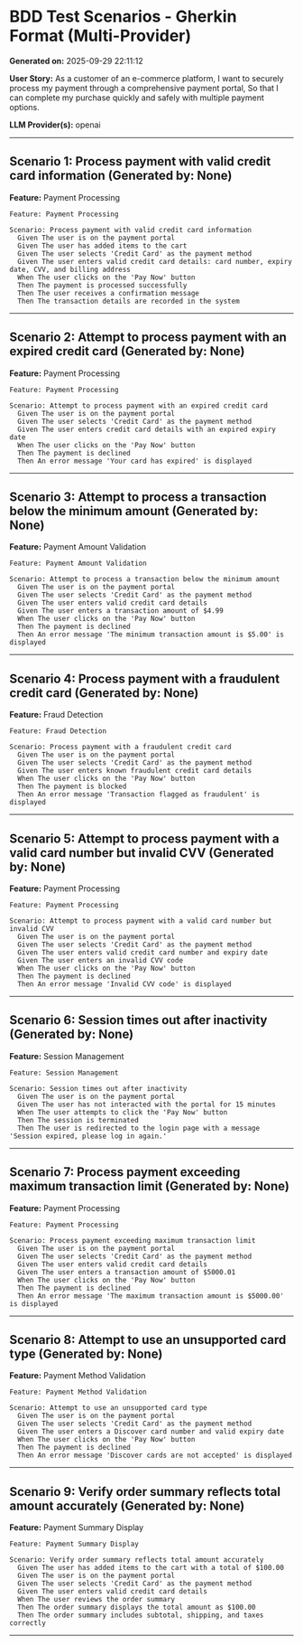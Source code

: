 # BDD Test Scenarios - Gherkin Format (Multi-Provider)

**Generated on:** 2025-09-29 22:11:12

**User Story:** As a customer of an e-commerce platform,
I want to securely process my payment through a comprehensive payment portal,
So that I can complete my purchase quickly and safely with multiple payment options.

**LLM Provider(s):** openai

---

## Scenario 1: Process payment with valid credit card information (Generated by: None)

**Feature:** Payment Processing

```gherkin
Feature: Payment Processing

Scenario: Process payment with valid credit card information
  Given The user is on the payment portal
  Given The user has added items to the cart
  Given The user selects 'Credit Card' as the payment method
  Given The user enters valid credit card details: card number, expiry date, CVV, and billing address
  When The user clicks on the 'Pay Now' button
  Then The payment is processed successfully
  Then The user receives a confirmation message
  Then The transaction details are recorded in the system
```

---

## Scenario 2: Attempt to process payment with an expired credit card (Generated by: None)

**Feature:** Payment Processing

```gherkin
Feature: Payment Processing

Scenario: Attempt to process payment with an expired credit card
  Given The user is on the payment portal
  Given The user selects 'Credit Card' as the payment method
  Given The user enters credit card details with an expired expiry date
  When The user clicks on the 'Pay Now' button
  Then The payment is declined
  Then An error message 'Your card has expired' is displayed
```

---

## Scenario 3: Attempt to process a transaction below the minimum amount (Generated by: None)

**Feature:** Payment Amount Validation

```gherkin
Feature: Payment Amount Validation

Scenario: Attempt to process a transaction below the minimum amount
  Given The user is on the payment portal
  Given The user selects 'Credit Card' as the payment method
  Given The user enters valid credit card details
  Given The user enters a transaction amount of $4.99
  When The user clicks on the 'Pay Now' button
  Then The payment is declined
  Then An error message 'The minimum transaction amount is $5.00' is displayed
```

---

## Scenario 4: Process payment with a fraudulent credit card (Generated by: None)

**Feature:** Fraud Detection

```gherkin
Feature: Fraud Detection

Scenario: Process payment with a fraudulent credit card
  Given The user is on the payment portal
  Given The user selects 'Credit Card' as the payment method
  Given The user enters known fraudulent credit card details
  When The user clicks on the 'Pay Now' button
  Then The payment is blocked
  Then An error message 'Transaction flagged as fraudulent' is displayed
```

---

## Scenario 5: Attempt to process payment with a valid card number but invalid CVV (Generated by: None)

**Feature:** Payment Processing

```gherkin
Feature: Payment Processing

Scenario: Attempt to process payment with a valid card number but invalid CVV
  Given The user is on the payment portal
  Given The user selects 'Credit Card' as the payment method
  Given The user enters valid credit card number and expiry date
  Given The user enters an invalid CVV code
  When The user clicks on the 'Pay Now' button
  Then The payment is declined
  Then An error message 'Invalid CVV code' is displayed
```

---

## Scenario 6: Session times out after inactivity (Generated by: None)

**Feature:** Session Management

```gherkin
Feature: Session Management

Scenario: Session times out after inactivity
  Given The user is on the payment portal
  Given The user has not interacted with the portal for 15 minutes
  When The user attempts to click the 'Pay Now' button
  Then The session is terminated
  Then The user is redirected to the login page with a message 'Session expired, please log in again.'
```

---

## Scenario 7: Process payment exceeding maximum transaction limit (Generated by: None)

**Feature:** Payment Processing

```gherkin
Feature: Payment Processing

Scenario: Process payment exceeding maximum transaction limit
  Given The user is on the payment portal
  Given The user selects 'Credit Card' as the payment method
  Given The user enters valid credit card details
  Given The user enters a transaction amount of $5000.01
  When The user clicks on the 'Pay Now' button
  Then The payment is declined
  Then An error message 'The maximum transaction amount is $5000.00' is displayed
```

---

## Scenario 8: Attempt to use an unsupported card type (Generated by: None)

**Feature:** Payment Method Validation

```gherkin
Feature: Payment Method Validation

Scenario: Attempt to use an unsupported card type
  Given The user is on the payment portal
  Given The user selects 'Credit Card' as the payment method
  Given The user enters a Discover card number and valid expiry date
  When The user clicks on the 'Pay Now' button
  Then The payment is declined
  Then An error message 'Discover cards are not accepted' is displayed
```

---

## Scenario 9: Verify order summary reflects total amount accurately (Generated by: None)

**Feature:** Payment Summary Display

```gherkin
Feature: Payment Summary Display

Scenario: Verify order summary reflects total amount accurately
  Given The user has added items to the cart with a total of $100.00
  Given The user is on the payment portal
  Given The user selects 'Credit Card' as the payment method
  Given The user enters valid credit card details
  When The user reviews the order summary
  Then The order summary displays the total amount as $100.00
  Then The order summary includes subtotal, shipping, and taxes correctly
```

---

